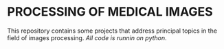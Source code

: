 # PROCESSING OF MEDICAL IMAGES
This repository contains some projects that address principal topics in the field of images processing. *All code is runnin on python*.
